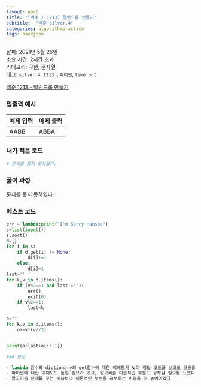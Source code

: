 ```yaml
---
layout: post
title: "[백준 / 1213] 팰린드롬 만들기"
subtitle:  "백준 silver.4"
categories: algorithmpractice
tags: baekjoon
---
```


날짜: 2021년 5월 26일  
소요 시간: 2시간 초과  
카테고리: 구현, 문자열  
태그: `silver.4`, `1213 `, `파이썬`, `time out`  


[백준 1213 - 팰린드롬 만들기](https://www.acmicpc.net/problem/1213)

### 입출력 예시  

|예제 입력|예제 출력|
|---|---|
|AABB|ABBA|

  
### 내가 적은 코드

```python
# 문제를 풀지 못하였다.
```

### 풀이 과정  

문제를 풀지 못하였다.

  
### 베스트 코드

```python
err = lambda:print("I'm Sorry Hansoo")
s=list(input())
s.sort()
d={}
for i in s:
	if d.get(i) != None:
		d[i]+=1
	else:
		d[i]=1
last=''
for k,v in d.items():
	if (v%2==1 and last!=''):
		err()
		exit(0)
	if v%2==1:
		last=k

o=""
for k,v in d.items():
	o+=k*(v//2)


print(o+last+o[::-1])

### 반성

- lambda 함수와 dictionary의 get함수에 대한 이해도가 낮아 정답 코드를 보고도 코드를 이해하는 데 시간이 걸렸다.  
- 파이썬에 대한 이해도도 높일 필요가 있고, 알고리즘 이론적인 부분도 공부할 필요를 느꼈다.
- 알고리즘 문제를 푸는 비중보다 이론적인 부분을 공부하는 비중을 더 높여야겠다.
